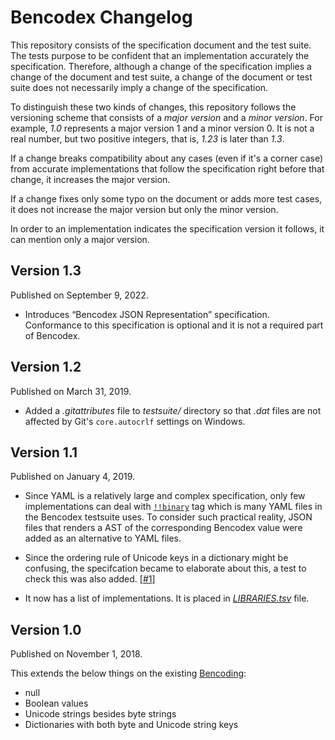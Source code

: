 Bencodex Changelog
==================

This repository consists of the specification document and the test suite.
The tests purpose to be confident that an implementation accurately
the specification.  Therefore, although a change of the specification implies
a change of the document and test suite, a change of the document or test suite
does not necessarily imply a change of the specification.

To distinguish these two kinds of changes, this repository follows
the versioning scheme that consists of a *major version* and a *minor version*.
For example, *1.0* represents a major version 1 and a minor version 0.  It is
not a real number, but two positive integers, that is, *1.23* is later than
*1.3*.

If a change breaks compatibility about any cases (even if it's a corner case)
from accurate implementations that follow the specification right before
that change, it increases the major version.

If a change fixes only some typo on the document or adds more test cases,
it does not increase the major version but only the minor version.

In order to an implementation indicates the specification version it follows,
it can mention only a major version.

Version 1.3
-----------
Published on September 9, 2022.

 -  Introduces “Bencodex JSON Representation” specification.
    Conformance to this specification is optional and it is not a
    required part of Bencodex.


Version 1.2
-----------

Published on March 31, 2019.

 -  Added a *.gitattributes* file to *testsuite/* directory so that
    *.dat* files are not affected by Git's `core.autocrlf` settings
    on Windows.


Version 1.1
-----------

Published on January 4, 2019.

 -  Since YAML is a relatively large and complex specification, only few
    implementations can deal with [`!!binary`][yaml-binary] tag which is many
    YAML files in the Bencodex testsuite uses.  To consider such practical
    reality, JSON files that renders a AST of the corresponding Bencodex value
    were added as an alternative to YAML files.

 -  Since the ordering rule of Unicode keys in a dictionary might be confusing,
    the specifcation became to elaborate about this, a test to check this was
    also added.  [[#1]]

 -  It now has a list of implementations.  It is placed in
    [*LIBRARIES.tsv*](./LIBRARIES.tsv) file.

[yaml-binary]: http://yaml.org/type/binary.html
[#1]: https://github.com/planetarium/bencodex/issues/1


Version 1.0
-----------

Published on November 1, 2018.

This extends the below things on the existing [Bencoding]:

 -  null
 -  Boolean values
 -  Unicode strings besides byte strings
 -  Dictionaries with both byte and Unicode string keys

[Bencoding]: http://www.bittorrent.org/beps/bep_0003.html#bencoding
